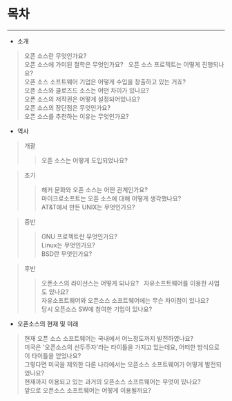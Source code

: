 # 목차
-----

- 소개  

> 오픈 소스란 무엇인가요?   
> 오픈 소스에 가미된 철학은 무엇인가요?  
> 오픈 소스 프로젝트는 어떻게 진행되나요?  
> 오픈 소스 소프트웨어 기업은 어떻게 수입을 창출하고 있는 거죠?  
> 오픈 소스와 클로즈드 소스는 어떤 차이가 있나요?   
> 오픈 소스의 저작권은 어떻게 설정되어있나요?   
> 오픈 소스의 장단점은 무엇인가요?   
> 오픈 소스를 추천하는 이유는 무엇인가요?   
 

- 역사  

> 개괄  
>> 오픈 소스는 어떻게 도입되었나요?  

> 초기  
>> 해커 문화와 오픈 소스는 어떤 관계인가요?   
>> 마이크로소프트는 오픈 소스에 대해 어떻게 생각했나요?  
>> AT&T에서 만든 UNIX는 무엇인가요?  

> 중반  
>> GNU 프로젝트란 무엇인가요?  
>> Linux는 무엇인가요?  
>> BSD란 무엇인가요?  

> 후반  
>> 오픈소스의 라이선스는 어떻게 되나요?  
>> 자유소프트웨어를 이용한 사업도 있나요?  
>> 자유소프트웨어와 오픈소스 소프트웨어에는 무슨 차이점이 있나요?  
>> 당시 오픈소스 SW에 참여한 기업이 있나요?  

- 오픈소스의 현재 및 미래
> 현재 오픈 소스 소프트웨어는 국내에서 어느정도까지 발전하였나요?  
> 미국은 '오픈소스의 선두주자'라는 타이틀을 가지고 있는데요, 어떠한 방식으로 이 타이틀을 얻었나요?  
> 그렇다면 미국을 제외한 다른 나라에서는 오픈소스 소프트웨어가 어떻게 발전되었나요?  
> 현재까지 이용되고 있는 과거의 오픈소스 소프트웨어는 무엇이 있나요?  
> 앞으로 오픈소스 소프트웨어는 어떻게 이용될까요?  
